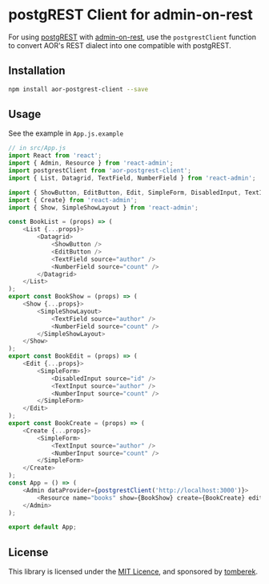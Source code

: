 # postgREST Client for admin-on-rest

For using [postgREST](https://github.com/begriffs/postgrest) with [admin-on-rest](https://github.com/marmelab/admin-on-rest), use the `postgrestClient` function to convert AOR's REST dialect into one compatible with postgREST.

## Installation

```sh
npm install aor-postgrest-client --save
```

## Usage

See the example in `App.js.example`

```js
// in src/App.js
import React from 'react';
import { Admin, Resource } from 'react-admin';
import postgrestClient from 'aor-postgrest-client';
import { List, Datagrid, TextField, NumberField } from 'react-admin';

import { ShowButton, EditButton, Edit, SimpleForm, DisabledInput, TextInput, NumberInput } from 'react-admin';
import { Create} from 'react-admin';
import { Show, SimpleShowLayout } from 'react-admin';

const BookList = (props) => (
    <List {...props}>
        <Datagrid>
            <ShowButton />
            <EditButton />
            <TextField source="author" />
            <NumberField source="count" />
        </Datagrid>
    </List>
);
export const BookShow = (props) => (
    <Show {...props}>
        <SimpleShowLayout>
            <TextField source="author" />
            <NumberField source="count" />
        </SimpleShowLayout>
    </Show>
);
export const BookEdit = (props) => (
    <Edit {...props}>
        <SimpleForm>
            <DisabledInput source="id" />
            <TextInput source="author" />
            <NumberInput source="count" />
        </SimpleForm>
    </Edit>
);
export const BookCreate = (props) => (
    <Create {...props}>
        <SimpleForm>
            <TextInput source="author" />
            <NumberInput source="count" />
        </SimpleForm>
    </Create>
);
const App = () => (
    <Admin dataProvider={postgrestClient('http://localhost:3000')}>
        <Resource name="books" show={BookShow} create={BookCreate} edit={BookEdit} list={BookList} />
    </Admin>
);

export default App;
```

## License

This library is licensed under the [MIT Licence](LICENSE), and sponsored by [tomberek](https://tomberek.info).
